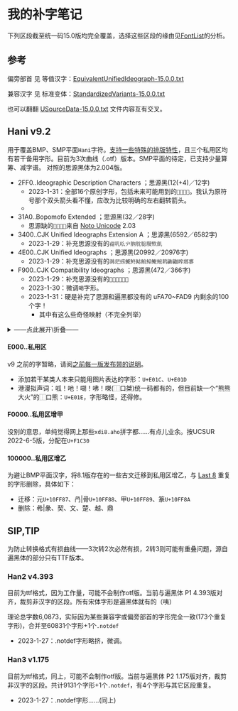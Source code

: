 # 我的补字笔记
下列区段截至统一码15.0版均完全覆盖，选择这些区段的缘由见[FontList](/FontList)的分析。

## 参考
偏旁部首 见 等值汉字：[EquivalentUnifiedIdeograph-15.0.0.txt](https://www.unicode.org/Public/15.0.0/ucd/EquivalentUnifiedIdeograph.txt)

兼容汉字 见 标准变体：[StandardizedVariants-15.0.0.txt](https://www.unicode.org/Public/15.0.0/ucd/StandardizedVariants.txt)

也可以翻翻 [USourceData-15.0.0.txt](https://www.unicode.org/Public/15.0.0/ucd/USourceData.txt) 文件内容互有交叉。

## Hani v9.2
用于覆盖BMP、SMP平面`Hani`字符。[支持一些特殊的排版特性](https://github.com/MY1L/Unicode/releases/tag/Hani9)，且三个私用区均有若干备用字形。目前为3次曲线（.otf）版本。SMP平面的待定，已支持少量算筹、减字谱。
对照的思源黑体为2.004版。
- 2FF0..Ideographic Description Characters	；思源黑(12(+4)／12字)
  - 2023-1-31：全部16个原创字形，包括未来可能用到的`⿼⿽⿾⿿`。我认为原符号那个双头箭头看不懂，应改为比较明确的左右翻转箭头。
  - <!-- 加个反思特性`⿿思` -->
- 31A0..Bopomofo Extended			；思源黑(32／28字)
  - 思源缺的`ㆼㆽㆾㆿ`来自 [Noto Unicode](/NotoUnicode) 2.03
- 3400..CJK Unified Ideographs Extension A	；思源黑(6592／6582字)
  - 2023-1-29：补充思源没有的`䶶䶷䶸䶹䶺䶻䶼䶽䶾䶿`
- 4E00..CJK Unified Ideographs			；思源黑(20992／20976字)
  - 2023-1-29：补充思源没有的`鿰鿱鿲鿳鿴鿵鿶鿷鿸鿹鿺鿻鿼鿽鿾鿿`
- F900..CJK Compatibility Ideographs		；思源黑(472／366字)
  - 2023-1-29：补充思源没有的`𢡊𢡄𣏕𥉉𥳐𧻓`
  - 2023-1-30：微调`喝`字形。
  - 2023-1-31：硬是补完了思源和遍黑都没有的 uFA70~FAD9 内剩余的100个字！
    - 其中有这么些奇怪映射（不完全列举）
<details><summary>——点此展开\折叠——</summary>

- 喝喝喝
- 塚塚塚
- 憎憎憎
- 懲懲懲
- 晴(狀)晴晴
- 朗朗朗
- 樂樂樂樂
- 殺殺殺
- 流流流
- 漢漢漢
- 煮煮煮
- 猪猪猪
- 率率率
- 益益益
- 節節節
- 練練練練
- 者者者
- 視視視
- 說說說
- 諸諸諸
- 諾諾諾
- 謁謁謁
- 謹謹謹
- 贈贈贈
- 路(虜)路
- 難難難
- 靖靖靖
- 響響響
- 頻頻頻
- 鷺(濫)鷺
- 龜龜龜
- 䀹䀹䀹

</details>

#### E000..私用区
v9 之前的字暂略，请阅[之前每一版发布带的说明](/Hani#更新)。
- 添加若干某类人本来只能用图片表达的字形：`U+E01C`、`U+E01D`
- 港漫拟声词：呱！吔！㗅！咈！𠹳(⿰口桀)统一码都有的，但目前缺一个“熊熊大火”的⿰口熊：`U+E01E`，字形略怪，还得修。
#### F0000..私用区增甲
没别的意思，单纯觉得网上那些`xdi8.aho`拼字都……有点儿业余。按UCSUR 2022-6-5版，分配在`U+F1C30`
#### 100000..私用区增乙
为避让BMP平面汉字，将8.1版存在的一些古文迁移到私用区增乙，与 [Last 8](https://github.com/MY1L/Unicode/releases/tag/Last8) 重复的字形删除，具体如下：
  - 迁移：元`U+10FF87`、冎|骨`U+10FF88`、甲`U+10FF89`、篆`U+10FF8A`
  - 删除：㣇|彖、契、文、楚、越、鼎

## SIP,TIP
为防止转换格式有损曲线——3次转2次必然有损，2转3则可能有重叠问题，源自遍黑体的部分只有TTF版本。

### Han2 v4.393
目前为ttf格式，因为工作量，可能不会制作otf版。当前与遍黑体 P1 4.393版对齐，裁剪非汉字的区段。所有宋体字形是遍黑体就有的（咦）

理论总字数6,0873，实际因为某些兼容字或偏旁部首的字形完全一致(173个重复字形)，合并至60831个字形+1个`.notdef`

  - 2023-1-27：.notdef字形略挤，微调。

### Han3 v1.175
目前为ttf格式，同上，可能不会制作otf版。当前与遍黑体 P2 1.175版对齐，裁剪非汉字的区段。共计9131个字形+1个`.notdef`，有4个字形与其它区段重复。

  - 2023-1-27：.notdef字形……(同上)